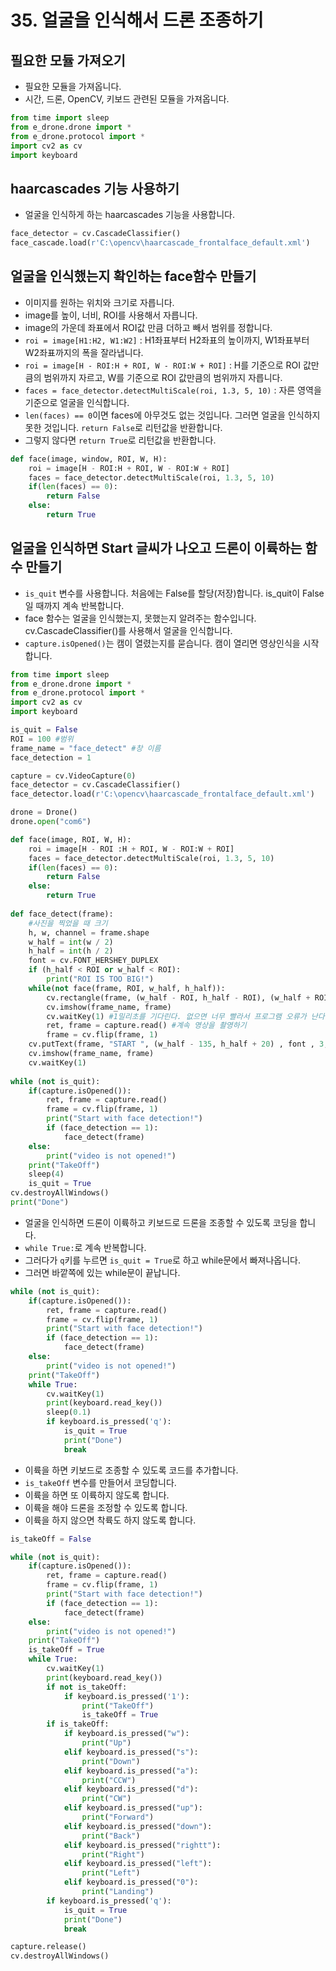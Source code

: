 # 35. 얼굴을 인식해서 드론 조종하기
## 필요한 모듈 가져오기
* 필요한 모듈을 가져옵니다.
* 시간, 드론, OpenCV, 키보드 관련된 모듈을 가져옵니다.
```python
from time import sleep
from e_drone.drone import *
from e_drone.protocol import *
import cv2 as cv
import keyboard
```
## haarcascades 기능 사용하기
* 얼굴을 인식하게 하는 haarcascades 기능을 사용합니다.
```python
face_detector = cv.CascadeClassifier()
face_cascade.load(r'C:\opencv\haarcascade_frontalface_default.xml')
```
## 얼굴을 인식했는지 확인하는 face함수 만들기
* 이미지를 원하는 위치와 크기로 자릅니다.
* image를 높이, 너비, ROI를 사용해서 자릅니다. 
* image의 가운데 좌표에서 ROI값 만큼 더하고 빼서 범위를 정합니다.
* ```roi = image[H1:H2, W1:W2]``` : H1좌표부터 H2좌표의 높이까지, W1좌표부터 W2좌표까지의 폭을 잘라냅니다.
* ```roi = image[H - ROI:H + ROI, W - ROI:W + ROI]``` : H를 기준으로 ROI 값만큼의 범위까지 자르고, W를 기준으로 ROI 값만큼의 범위까지 자릅니다. 
* ```faces = face_detector.detectMultiScale(roi, 1.3, 5, 10)``` : 자른 영역을 기준으로 얼굴을 인식합니다.
* ```len(faces) == 0```이면 faces에 아무것도 없는 것입니다. 그러면 얼굴을 인식하지 못한 것입니다. ```return False```로 리턴값을 반환합니다.
* 그렇지 않다면 ```return True```로 리턴값을 반환합니다.    
```python
def face(image, window, ROI, W, H):
    roi = image[H - ROI:H + ROI, W - ROI:W + ROI]
    faces = face_detector.detectMultiScale(roi, 1.3, 5, 10)
    if(len(faces) == 0):
        return False
    else:
        return True
```
## 얼굴을 인식하면 Start 글씨가 나오고 드론이 이륙하는 함수 만들기
* ```is_quit``` 변수를 사용합니다. 처음에는 False를 할당(저장)합니다. is_quit이 False일 때까지 계속 반복합니다. 
* face 함수는 얼굴을 인식했는지, 못했는지 알려주는 함수입니다. cv.CascadeClassifier()를 사용해서 얼굴을 인식합니다. 
* ```capture.isOpened()```는 캠이 열렸는지를 묻습니다. 캠이 열리면 영상인식을 시작합니다.
```python
from time import sleep
from e_drone.drone import *
from e_drone.protocol import *
import cv2 as cv
import keyboard

is_quit = False
ROI = 100 #범위
frame_name = "face_detect" #창 이름
face_detection = 1 

capture = cv.VideoCapture(0)
face_detector = cv.CascadeClassifier()
face_detector.load(r'C:\opencv\haarcascade_frontalface_default.xml')

drone = Drone()
drone.open("com6")

def face(image, ROI, W, H):
    roi = image[H - ROI :H + ROI, W - ROI:W + ROI]  
    faces = face_detector.detectMultiScale(roi, 1.3, 5, 10)
    if(len(faces) == 0):
        return False
    else:
        return True
        
def face_detect(frame):
    #사진을 찍었을 때 크기 
    h, w, channel = frame.shape   
    w_half = int(w / 2)
    h_half = int(h / 2)   
    font = cv.FONT_HERSHEY_DUPLEX
    if (h_half < ROI or w_half < ROI):
        print("ROI IS TOO BIG!")
    while(not face(frame, ROI, w_half, h_half)):
        cv.rectangle(frame, (w_half - ROI, h_half - ROI), (w_half + ROI, h_half + ROI), (0, 0, 200), 8)
        cv.imshow(frame_name, frame)
        cv.waitKey(1) #1밀리초를 기다린다. 없으면 너무 빨라서 프로그램 오류가 난다.
        ret, frame = capture.read() #계속 영상을 촬영하기
        frame = cv.flip(frame, 1)
    cv.putText(frame, "START ", (w_half - 135, h_half + 20) , font , 3, (255, 255, 255), 3)        
    cv.imshow(frame_name, frame)
    cv.waitKey(1)
    
while (not is_quit):
    if(capture.isOpened()):
        ret, frame = capture.read()
        frame = cv.flip(frame, 1)        
        print("Start with face detection!")
        if (face_detection == 1):
            face_detect(frame)
    else:
        print("video is not opened!")  
    print("TakeOff")
    sleep(4)
    is_quit = True
cv.destroyAllWindows()
print("Done")
```

* 얼굴을 인식하면 드론이 이륙하고 키보드로 드론을 조종할 수 있도록 코딩을 합니다.
* ```while True:```로 계속 반복합니다.
* 그러다가 ```q```키를 누르면 ```is_quit = True```로 하고 while문에서 빠져나옵니다.  
* 그러면 바깥쪽에 있는 while문이 끝납니다.
```python
while (not is_quit):
    if(capture.isOpened()):
        ret, frame = capture.read()
        frame = cv.flip(frame, 1)        
        print("Start with face detection!")
        if (face_detection == 1):
            face_detect(frame)
    else:
        print("video is not opened!")  
    print("TakeOff")    
    while True:   
        cv.waitKey(1)
        print(keyboard.read_key())
        sleep(0.1)        
        if keyboard.is_pressed('q'):
            is_quit = True
            print("Done")
            break
```        
* 이륙을 하면 키보드로 조종할 수 있도록 코드를 추가합니다.
* ```is_takeOff``` 변수를 만들어서 코딩합니다.
* 이륙을 하면 또 이륙하지 않도록 합니다.
* 이륙을 해야 드론을 조정할 수 있도록 합니다.
* 이륙을 하지 않으면 착륙도 하지 않도록 합니다.
```python
is_takeOff = False

while (not is_quit):
    if(capture.isOpened()):
        ret, frame = capture.read()
        frame = cv.flip(frame, 1)        
        print("Start with face detection!")
        if (face_detection == 1):
            face_detect(frame)
    else:
        print("video is not opened!")  
    print("TakeOff")
    is_takeOff = True
    while True:   
        cv.waitKey(1)
        print(keyboard.read_key())        
        if not is_takeOff:
            if keyboard.is_pressed('1'):
                print("TakeOff")
                is_takeOff = True
        if is_takeOff:
            if keyboard.is_pressed("w"):
                print("Up")
            elif keyboard.is_pressed("s"):
                print("Down")
            elif keyboard.is_pressed("a"):
                print("CCW")
            elif keyboard.is_pressed("d"):
                print("CW")
            elif keyboard.is_pressed("up"):
                print("Forward")                
            elif keyboard.is_pressed("down"):
                print("Back")                
            elif keyboard.is_pressed("rightt"):
                print("Right")
            elif keyboard.is_pressed("left"):
                print("Left")
            elif keyboard.is_pressed("0"):
                print("Landing")
        if keyboard.is_pressed('q'):
            is_quit = True
            print("Done")
            break

capture.release()
cv.destroyAllWindows()
```
